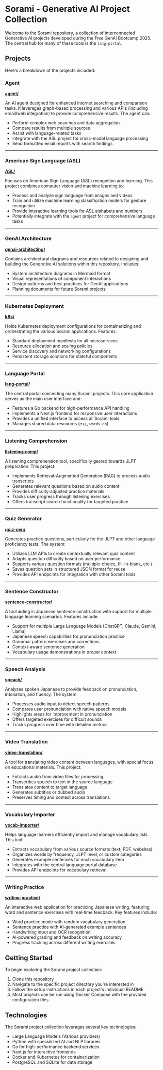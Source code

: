 # Sorami - Generative AI Project Collection

Welcome to the Sorami repository, a collection of interconnected Generative AI projects developed during the Free GenAI Bootcamp 2025. The central hub for many of these tools is the `lang-portal`.

## Projects

Here's a breakdown of the projects included:

### Agent
**[agent/](./agent/)**

An AI agent designed for enhanced internet searching and comparison tasks. It leverages graph-based processing and various APIs (including email/web integration) to provide comprehensive results. The agent can:
- Perform complex web searches and data aggregation
- Compare results from multiple sources
- Assist with language-related tasks
- Integrate with the ASL project for cross-modal language processing
- Send formatted email reports with search findings

---

### American Sign Language (ASL)
**[ASL/](./ASL/)**

Focuses on American Sign Language (ASL) recognition and learning. This project combines computer vision and machine learning to:
- Process and analyze sign language from images and videos
- Train and utilize machine learning classification models for gesture recognition
- Provide interactive learning tools for ASL alphabets and numbers
- Potentially integrate with the `agent` project for comprehensive language tasks

---

### GenAI Architecture
**[genai-architecting/](./genai-architecting/)**

Contains architectural diagrams and resources related to designing and building the Generative AI solutions within this repository. Includes:
- System architecture diagrams in Mermaid format
- Visual representations of component interactions
- Design patterns and best practices for GenAI applications
- Planning documents for future Sorami projects

---

### Kubernetes Deployment
**[k8s/](./k8s/)**

Holds Kubernetes deployment configurations for containerizing and orchestrating the various Sorami applications. Features:
- Standard deployment manifests for all microservices
- Resource allocation and scaling policies
- Service discovery and networking configurations
- Persistent storage solutions for stateful components

---

### Language Portal
**[lang-portal/](./lang-portal/)**

The central portal connecting many Sorami projects. This core application serves as the main user interface and:
- Features a Go backend for high-performance API handling
- Implements a Next.js frontend for responsive user interactions
- Provides a unified interface to access all Sorami tools
- Manages shared data resources (e.g., `words.db`)

---

### Listening Comprehension
**[listening-comp/](./listening-comp/)**

A listening comprehension tool, specifically geared towards JLPT preparation. This project:
- Implements Retrieval-Augmented Generation (RAG) to process audio transcripts
- Generates relevant questions based on audio content
- Provides difficulty-adjusted practice materials
- Tracks user progress through listening exercises
- Offers transcript search functionality for targeted practice

---

### Quiz Generator
**[quiz-gen/](./quiz-gen/)**

Generates practice questions, particularly for the JLPT and other language proficiency tests. The system:
- Utilizes LLM APIs to create contextually relevant quiz content
- Adapts question difficulty based on user performance
- Supports various question formats (multiple-choice, fill-in-blank, etc.)
- Saves question sets in structured JSON format for reuse
- Provides API endpoints for integration with other Sorami tools

---

### Sentence Constructor
**[sentence-constructor/](./sentence-constructor/)**

A tool aiding in Japanese sentence construction with support for multiple language learning scenarios. Features include:
- Support for multiple Large Language Models (ChatGPT, Claude, Gemini, Llama)
- Japanese speech capabilities for pronunciation practice
- Grammar pattern exercises and corrections
- Context-aware sentence generation
- Vocabulary usage demonstrations in proper context

---

### Speech Analysis
**[speach/](./speach/)**

Analyzes spoken Japanese to provide feedback on pronunciation, intonation, and fluency. The system:
- Processes audio input to detect speech patterns
- Compares user pronunciation with native speech models
- Highlights areas for improvement in pronunciation
- Offers targeted exercises for difficult sounds
- Tracks progress over time with detailed metrics

---

### Video Translation
**[video-translation/](./video-translation/)**

A tool for translating video content between languages, with special focus on educational materials. This project:
- Extracts audio from video files for processing
- Transcribes speech to text in the source language
- Translates content to target language
- Generates subtitles or dubbed audio
- Preserves timing and context across translations

---

### Vocabulary Importer
**[vocab-importer/](./vocab-importer/)**

Helps language learners efficiently import and manage vocabulary lists. This tool:
- Extracts vocabulary from various source formats (text, PDF, websites)
- Organizes words by frequency, JLPT level, or custom categories
- Generates example sentences for each vocabulary item
- Integrates with the central language portal database
- Provides API endpoints for vocabulary retrieval

---

### Writing Practice
**[writing-practice/](./writing-practice/)**

An interactive web application for practicing Japanese writing, featuring word and sentence exercises with real-time feedback. Key features include:
- Word practice mode with random vocabulary generation
- Sentence practice with AI-generated example sentences
- Handwriting input and OCR recognition
- AI-powered grading and feedback on writing accuracy
- Progress tracking across different writing exercises

## Getting Started

To begin exploring the Sorami project collection:

1. Clone this repository
2. Navigate to the specific project directory you're interested in
3. Follow the setup instructions in each project's individual README
4. Most projects can be run using Docker Compose with the provided configuration files

## Technologies

The Sorami project collection leverages several key technologies:
- Large Language Models (Various providers)
- Python with specialized AI and NLP libraries
- Go for high-performance backend services
- Next.js for interactive frontends
- Docker and Kubernetes for containerization
- PostgreSQL and SQLite for data storage
